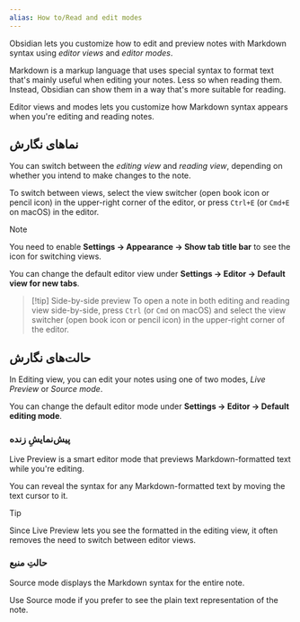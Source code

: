 ```yaml
---
alias: How to/Read and edit modes
---
```


Obsidian lets you customize how to edit and preview notes with Markdown syntax using _editor views_ and _editor modes_.

Markdown is a markup language that uses special syntax to format text that's mainly useful when editing your notes. Less so when reading them. Instead, Obsidian can show them in a way that's more suitable for reading.

Editor views and modes lets you customize how Markdown syntax appears when you're editing and reading notes.

## نماهای نگارش

You can switch between the _editing view_ and _reading view_, depending on whether you intend to make changes to the note.

To switch between views, select the view switcher (open book icon or pencil icon) in the upper-right corner of the editor, or press `Ctrl+E` (or `Cmd+E` on macOS) in the editor.

> [!note]
> You need to enable **Settings → Appearance → Show tab title bar** to see the icon for switching views.

You can change the default editor view under **Settings → Editor → Default view for new tabs**.

> [!tip] Side-by-side preview
> To open a note in both editing and reading view side-by-side, press `Ctrl` (or `Cmd` on macOS) and select the view switcher (open book icon or pencil icon) in the upper-right corner of the editor.

## حالت‌های نگارش

In Editing view, you can edit your notes using one of two modes, _Live Preview_ or _Source mode_.

You can change the default editor mode under **Settings → Editor → Default editing mode**.

### پیش‌نمایشِ زنده

Live Preview is a smart editor mode that previews Markdown-formatted text while you're editing.

You can reveal the syntax for any Markdown-formatted text by moving the text cursor to it.

> [!tip]
> Since Live Preview lets you see the formatted in the editing view, it often removes the need to switch between editor views.

### حالتِ منبع

Source mode displays the Markdown syntax for the entire note.

Use Source mode if you prefer to see the plain text representation of the note.
